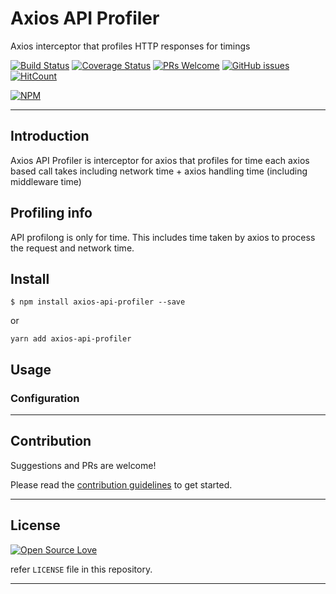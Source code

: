 # Axios API Profiler

Axios interceptor that profiles HTTP responses for timings

[![Build Status](https://travis-ci.org/anubhavsrivastava/axios-api-profiler.svg?branch=master)](https://travis-ci.org/anubhavsrivastava/axios-api-profiler)
[![Coverage Status](https://coveralls.io/repos/github/anubhavsrivastava/axios-api-profiler/badge.svg?branch=master)](https://coveralls.io/github/anubhavsrivastava/axios-api-profiler?branch=master)
[![PRs Welcome](https://img.shields.io/badge/PRs-welcome-brightgreen.svg?style=flat-square)](http://makeapullrequest.com)
[![GitHub issues](https://img.shields.io/github/issues/anubhavsrivastava/axios-api-profiler.svg?style=flat-square)](https://github.com/anubhavsrivastava/axios-api-profiler/issues)
[![HitCount](http://hits.dwyl.io/anubhavsrivastava/axios-api-profiler.svg)](http://hits.dwyl.io/anubhavsrivastava/axios-api-profiler)

[![NPM](https://nodei.co/npm/axios-api-profiler.png?downloads=true&stars=true)](https://nodei.co/npm/axios-api-profiler/)

<!-- toc -->

<!-- tocstop -->

---

## Introduction

Axios API Profiler is interceptor for axios that profiles for time each axios based call takes including network time + axios handling time (including middleware time)

## Profiling info

API profilong is only for time. This includes time taken by axios to process the request and network time.

## Install

```
$ npm install axios-api-profiler --save
```

or

```
yarn add axios-api-profiler
```

## Usage

### Configuration

---

## Contribution

Suggestions and PRs are welcome!

Please read the [contribution guidelines](CONTRIBUTING.md) to get started.

<!-- Change contributing.md -->

---

## License

[![Open Source Love](https://badges.frapsoft.com/os/mit/mit.svg?v=102)](LICENSE)

refer `LICENSE` file in this repository.

---
